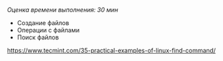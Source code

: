 _Оценка времени выполнения: 30 мин_
- Создание файлов
- Операции с файлами
- Поиск файлов

https://www.tecmint.com/35-practical-examples-of-linux-find-command/
